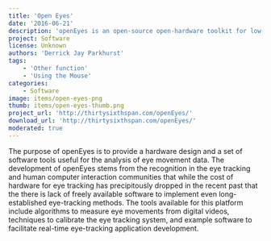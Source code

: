 ```yaml
---
title: 'Open Eyes'
date: '2016-06-21'
description: 'openEyes is an open-source open-hardware toolkit for low-cost real-time eye tracking.'
project: Software
license: Unknown
authors: 'Derrick Jay Parkhurst'
tags:
    - 'Other function'
    - 'Using the Mouse'
categories:
    - Software
image: items/open-eyes-png
thumb: items/open-eyes-thumb.png
project_url: 'http://thirtysixthspan.com/openEyes/'
download_url: 'http://thirtysixthspan.com/openEyes/'
moderated: true
---
```

The purpose of openEyes is to provide a hardware design and a set of software tools useful for the analysis of eye movement data. The development of openEyes stems from the recognition in the eye tracking and human computer interaction communities that while the cost of hardware for eye tracking has precipitously dropped in the recent past that the there is lack of freely available software to implement even long-established eye-tracking methods. The tools available for this platform include algorithms to measure eye movements from digital videos, techniques to calibrate the eye tracking system, and example software to facilitate real-time eye-tracking application development.